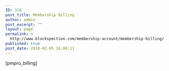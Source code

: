 ```yaml
---
ID: 318
post_title: Membership Billing
author: admin
post_excerpt: ""
layout: page
permalink: >
  http://www.blockspection.com/membership-account/membership-billing/
published: true
post_date: 2018-02-05 16:00:11
---
```

[pmpro_billing]